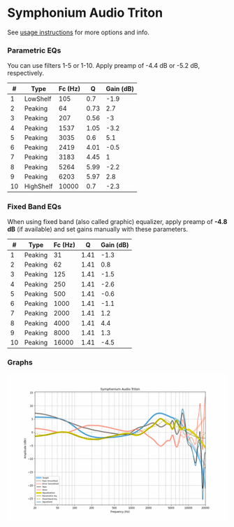 # Symphonium Audio Triton
See [usage instructions](https://github.com/jaakkopasanen/AutoEq#usage) for more options and info.

### Parametric EQs
You can use filters 1-5 or 1-10. Apply preamp of -4.4 dB or -5.2 dB, respectively.

|   # | Type      |   Fc (Hz) |    Q |   Gain (dB) |
|-----|-----------|-----------|------|-------------|
|   1 | LowShelf  |       105 | 0.7  |        -1.9 |
|   2 | Peaking   |        64 | 0.73 |         2.7 |
|   3 | Peaking   |       207 | 0.56 |        -3   |
|   4 | Peaking   |      1537 | 1.05 |        -3.2 |
|   5 | Peaking   |      3035 | 0.6  |         5.1 |
|   6 | Peaking   |      2419 | 4.01 |        -0.5 |
|   7 | Peaking   |      3183 | 4.45 |         1   |
|   8 | Peaking   |      5264 | 5.99 |        -2.2 |
|   9 | Peaking   |      6203 | 5.97 |         2.8 |
|  10 | HighShelf |     10000 | 0.7  |        -2.3 |

### Fixed Band EQs
When using fixed band (also called graphic) equalizer, apply preamp of **-4.8 dB** (if available) and set gains manually with these parameters.

|   # | Type    |   Fc (Hz) |    Q |   Gain (dB) |
|-----|---------|-----------|------|-------------|
|   1 | Peaking |        31 | 1.41 |        -1.3 |
|   2 | Peaking |        62 | 1.41 |         0.8 |
|   3 | Peaking |       125 | 1.41 |        -1.5 |
|   4 | Peaking |       250 | 1.41 |        -2.6 |
|   5 | Peaking |       500 | 1.41 |        -0.6 |
|   6 | Peaking |      1000 | 1.41 |        -1.1 |
|   7 | Peaking |      2000 | 1.41 |         1.2 |
|   8 | Peaking |      4000 | 1.41 |         4.4 |
|   9 | Peaking |      8000 | 1.41 |         1.3 |
|  10 | Peaking |     16000 | 1.41 |        -4.5 |

### Graphs
![](./Symphonium%20Audio%20Triton.png)
